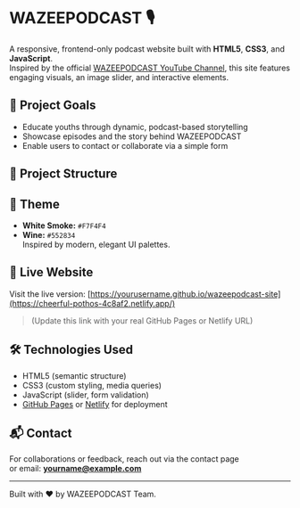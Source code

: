# WAZEEPODCAST 🎙️

A responsive, frontend-only podcast website built with **HTML5**, **CSS3**, and **JavaScript**.  
Inspired by the official [WAZEEPODCAST YouTube Channel](https://www.youtube.com/@Wazeepodcast), this site features engaging visuals, an image slider, and interactive elements.

## 🎯 Project Goals

- Educate youths through dynamic, podcast-based storytelling
- Showcase episodes and the story behind WAZEEPODCAST
- Enable users to contact or collaborate via a simple form

## 📁 Project Structure


## 🎨 Theme

- **White Smoke:** `#F7F4F4`  
- **Wine:** `#552834`  
Inspired by modern, elegant UI palettes.

## 🚀 Live Website

Visit the live version: [https://yourusername.github.io/wazeepodcast-site](https://cheerful-pothos-4c8af2.netlify.app/)

> (Update this link with your real GitHub Pages or Netlify URL)

## 🛠️ Technologies Used

- HTML5 (semantic structure)
- CSS3 (custom styling, media queries)
- JavaScript (slider, form validation)
- [GitHub Pages](https://pages.github.com) or [Netlify](https://netlify.com) for deployment

## 📬 Contact

For collaborations or feedback, reach out via the contact page  
or email: **yourname@example.com**

---

Built with ❤️ by WAZEEPODCAST Team.
